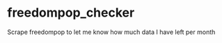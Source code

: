 freedompop_checker
==================

Scrape freedompop to let me know how much data I have left per month
